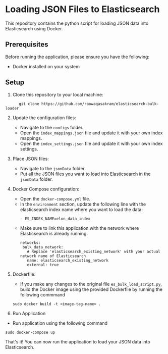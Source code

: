 # Loading JSON Files to Elasticsearch

This repository contains the python script for loading JSON data into Elasticsearch using Docker.

## Prerequisites

Before running the application, please ensure you have the following:

- Docker installed on your system

## Setup

1. Clone this repository to your local machine:

```
      git clone https://github.com/raowaqasakram/elasticsearch-bulk-loader
```

2. Update the configuration files:
   
   - Navigate to the `configs` folder.
   - Open the `index_mappings.json` file and update it with your own index mappings.
   - Open the `index_settings.json` file and update it with your own index settings.

3. Place JSON files:
   
   - Navigate to the `jsonData` folder.
   - Put all the JSON files you want to load into Elasticsearch in the `jsonData` folder.

4. Docker Compose configuration:
   
   - Open the `docker-compose.yml` file.
   - In the `environment` section, update the following line with the elasticsearch index name where you want to load the data:
     ```
     - ES_INDEX_NAME=elon_data_index
     ```
   - Make sure to link this application with the network where Elasticsearch is already running.
     ```
     networks:
      bulk_data_network: 
        # Replace 'elasticsearch_existing_network' with your actual network name of Elasticsearch
        name: elasticsearch_existing_network
        external: true
     ```
     
5. Dockerfile:
   
   - If you make any changes to the original file `es_bulk_load_script.py`, build the Docker image using the provided Dockerfile by running the following commmand
   ```
   sudo docker build -t <image-tag-name> .
   ```
6. Run Application
  - Run application using the following command
   ````
   sudo docker-compose up
   ````

That's it! You can now run the application to load your JSON data into Elasticsearch.
